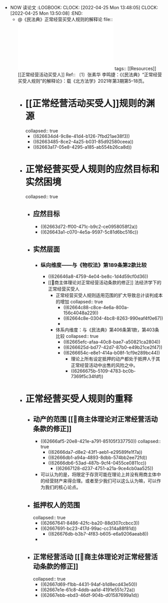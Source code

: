- NOW 读论文
  :LOGBOOK:
  CLOCK: [2022-04-25 Mon 13:48:05]
  CLOCK: [2022-04-25 Mon 13:50:08]
  :END:
	- @《民法典》正常经营买受人规则的解释论
	  file:: ![《民法典》“正常经营买受人规则”的解释论_张素华 (1).pdf](../assets/《民法典》“正常经营买受人规则”的解释论_张素华_(1)_1650864512749_0.pdf)
	  tags:: [[Resources]] [[正常经营活动买受人]]
	  Ref:: 〔1〕张素华  李鸣捷：《《民法典》“正常经营买受人规则”的解释论》：载《北方法学》2021年第3期第5–18页。
		- # [[正常经营活动买受人]]规则的渊源
		  collapsed:: true
			- ((626634d4-9c8e-41d4-b126-7fbd21ae38f3))
			- ((62663485-8ce2-4a25-b031-85d92580ceea))
			- ((62663a17-05e8-4295-a185-ab554b26ca8d))
		- # 正常经营买受人规则的应然目标和实然困境
		  collapsed:: true
			- ## 应然目标
				- ((62663d72-ff00-471c-b9c2-ce0958058f2a))
				- ((626643a1-c070-4e5a-9597-5c81d6bc516c))
			- ## 实然层面
				- ### 纵向维度——与《物权法》第189条第2款比较
					- ((626646a8-4759-4e04-be8c-1d4d59cf0d36))
					- [[📝商主体理论对正常经营活动条款的修正]] 法经济学下的正常经营买受人
						- 正常经营买受人规则适用范围的扩大导致总计谈判成本的增加
						  collapsed:: true
							- ((62664c88-c8ce-4e6a-800a-156c4048a229))
							- ((62664c8e-0304-4bc8-8263-990eaf4f0e67))
							-
						- 体系内维度：与《民法典》第406条第1款，第403条比较
						  collapsed:: true
							- ((62665efc-afaa-40c8-bae7-a50821ca2804))
							- ((6266625d-bd77-42d7-87b0-e49b21ce2f47))
							- ((6266654c-e8e1-414a-b08f-1cf9e289bc44))
								- 理论上所有设定抵押的动产都处于抵押人于其正常经营活动中出售的风险之中。
								- ((6266675b-5109-4783-bc0b-7369f5c34fdf))
		- # 正常经营买受人规则的重释
			- ## 动产的范围 [[📝商主体理论对正常经营活动条款的修正]]
				- ((62666af5-20e8-421e-a791-85105f337750))
				  collapsed:: true
					- ((62666da7-d8e2-43f1-aeb1-e29589fe1f7a))
					- ((62666db1-a94a-4893-8dbb-574bb2ee72fd))
					- ((62666db6-53ad-487b-9cf4-0455ce0811cc))
						- ((62667128-d237-4751-a21a-9ce4cb0aa525))
				- 可以认为的是，将限定于存货可能在理论上并没有用商主体中的经营财产来得合理。或者至少我们可以这么认为嘛，可以作为我们的核心论点。
			- ## 抵押权人的范围
			  collapsed:: true
				- ((62667641-8486-42fc-ba20-88d307ccbcc3))
				- ((62667691-bc23-417d-99ac-cc314a88f81d))
					- ((626676db-b3b7-4f83-b605-e6a9206aeab8))
				-
			- ## 正常经营活动 [[📝商主体理论对正常经营活动条款的修正]]
			  collapsed:: true
				- ((62667d69-f1bb-4431-94af-b1d8ecd43e50))
				- ((62667e1e-61c8-4ddb-aa1d-4191e551c72a))
				- ((62667ebb-ebd3-46df-904b-d01587699a1d))